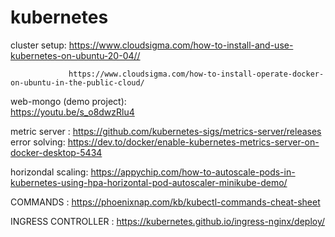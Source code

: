 # kubernetes
cluster setup: 
                <https://www.cloudsigma.com/how-to-install-and-use-kubernetes-on-ubuntu-20-04//>

                 https://www.cloudsigma.com/how-to-install-operate-docker-on-ubuntu-in-the-public-cloud/



web-mongo (demo project):     
            https://youtu.be/s_o8dwzRlu4


metric server :   https://github.com/kubernetes-sigs/metrics-server/releases
              error solving:   https://dev.to/docker/enable-kubernetes-metrics-server-on-docker-desktop-5434

horizondal scaling:  https://appychip.com/how-to-autoscale-pods-in-kubernetes-using-hpa-horizontal-pod-autoscaler-minikube-demo/



COMMANDS  :       https://phoenixnap.com/kb/kubectl-commands-cheat-sheet

  
  INGRESS CONTROLLER :    https://kubernetes.github.io/ingress-nginx/deploy/
